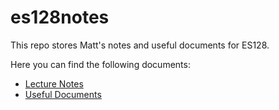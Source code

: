 # es128notesThis repo stores Matt's notes and useful documents for ES128. Here you can find the following documents:* [Lecture Notes](https://github.com/matheuscfernandes/es128notes/tree/master/Lecture%20Notes)* [Useful Documents](https://github.com/matheuscfernandes/es128notes/tree/master/Useful%20Docs)